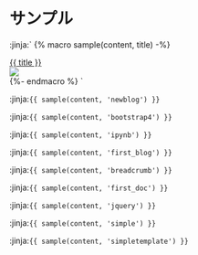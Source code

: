# サンプル


:jinja:` 
{% macro sample(content, title) -%}
<div class='samplebox'>
  <a target='_blank' href='{{ "https://github.com/miyadaiku/miyadaiku-docs/tree/master/samples/" + title }}'><i class="fab fa-github" aria-hidden="true"></i>{{ title }}</a><br>
  <a target='_blank' href='{{"../samples/" + title + "/index.html"}}'>
    <img src='{{content.path_to("/static/miyadaiku_docs/img/samples/"+title+".png")}}'>
  </a>
</div>
{%- endmacro %}
`

<div class="samples" markdown=1>

:jinja:`{{ sample(content, 'newblog') }}`

:jinja:`{{ sample(content, 'bootstrap4') }}`

:jinja:`{{ sample(content, 'ipynb') }}`

:jinja:`{{ sample(content, 'first_blog') }}`

:jinja:`{{ sample(content, 'breadcrumb') }}`

:jinja:`{{ sample(content, 'first_doc') }}`

:jinja:`{{ sample(content, 'jquery') }}`

:jinja:`{{ sample(content, 'simple') }}`

:jinja:`{{ sample(content, 'simpletemplate') }}`

</div>


